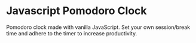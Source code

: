 # Javascript Pomodoro Clock

Pomodoro clock made with vanilla JavaScript. Set your own session/break time and adhere to the timer to increase productivity.
